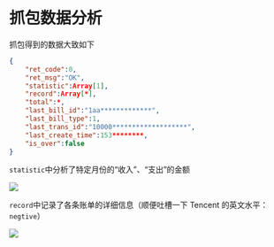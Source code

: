 # 抓包数据分析



抓包得到的数据大致如下

```json
{
    "ret_code":0,
    "ret_msg":"OK",
    "statistic":Array[1],
    "record":Array[*],
    "total":*,
    "last_bill_id":"1aa*************",
    "last_bill_type":1,
    "last_trans_id":"10000*******************",
    "last_create_time":153********,
    "is_over":false
}
```



`statistic`中分析了特定月份的“收入”、“支出”的金额

![](D:\mycode\python\tenpay-csv\image\image-1-2.png)



`record`中记录了各条账单的详细信息（顺便吐槽一下 Tencent 的英文水平：`negtive`）

![](D:\mycode\python\tenpay-csv\image\image-1-3.png)

